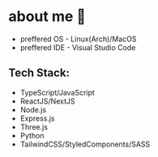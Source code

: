 # about me 👤
* preffered OS - Linux(Arch)/MacOS
* preffered IDE - Visual Studio Code
## Tech Stack:
 * TypeScript/JavaScript
 * ReactJS/NextJS
 * Node.js
 * Express.js
 * Three.js
 * Python
 * TailwindCSS/StyledComponents/SASS
